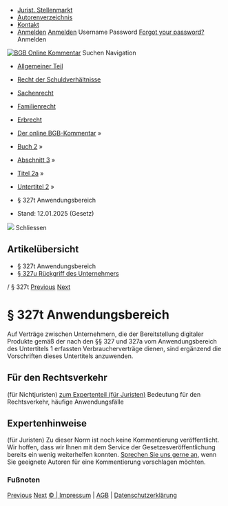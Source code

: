   * [Jurist. Stellenmarkt](https://bgb.kommentar.de/Buch-2/Abschnitt-3/Titel-2a/Untertitel-2/</job-board> "Jurist. Stellenmarkt")
  * [Autorenverzeichnis](https://bgb.kommentar.de/Buch-2/Abschnitt-3/Titel-2a/Untertitel-2/</Autorenverzeichnis> "Autorenverzeichnis")
  * [Kontakt](https://bgb.kommentar.de/Buch-2/Abschnitt-3/Titel-2a/Untertitel-2/</Kontakt>)
  * [Anmelden](https://bgb.kommentar.de/Buch-2/Abschnitt-3/Titel-2a/Untertitel-2/<#login> "show login form") [Anmelden](https://bgb.kommentar.de/Buch-2/Abschnitt-3/Titel-2a/Untertitel-2/<#> "hide login form") Username Password
[Forgot your password?](https://bgb.kommentar.de/Buch-2/Abschnitt-3/Titel-2a/Untertitel-2/</user/forgotpassword>) Anmelden 


[![BGB Online Kommentar](https://bgb.kommentar.de/extension/bgb/design/bgb/images/logo.png)](https://bgb.kommentar.de/Buch-2/Abschnitt-3/Titel-2a/Untertitel-2/</> "BGB Online Kommentar")
Suchen
Navigation
  * [Allgemeiner Teil](https://bgb.kommentar.de/Buch-2/Abschnitt-3/Titel-2a/Untertitel-2/</Buch-1>)
  * [Recht der Schuldverhältnisse](https://bgb.kommentar.de/Buch-2/Abschnitt-3/Titel-2a/Untertitel-2/</Buch-2>)
  * [Sachenrecht](https://bgb.kommentar.de/Buch-2/Abschnitt-3/Titel-2a/Untertitel-2/</Buch-3>)
  * [Familienrecht](https://bgb.kommentar.de/Buch-2/Abschnitt-3/Titel-2a/Untertitel-2/</Buch-4>)
  * [Erbrecht](https://bgb.kommentar.de/Buch-2/Abschnitt-3/Titel-2a/Untertitel-2/</Buch-5>)


  * [Der online BGB-Kommentar](https://bgb.kommentar.de/Buch-2/Abschnitt-3/Titel-2a/Untertitel-2/</>) »
  * [Buch 2](https://bgb.kommentar.de/Buch-2/Abschnitt-3/Titel-2a/Untertitel-2/</Buch-2>) »
  * [Abschnitt 3](https://bgb.kommentar.de/Buch-2/Abschnitt-3/Titel-2a/Untertitel-2/</Buch-2/Abschnitt-3>) »
  * [Titel 2a](https://bgb.kommentar.de/Buch-2/Abschnitt-3/Titel-2a/Untertitel-2/</Buch-2/Abschnitt-3/Titel-2a>) »
  * [Untertitel 2](https://bgb.kommentar.de/Buch-2/Abschnitt-3/Titel-2a/Untertitel-2/</Buch-2/Abschnitt-3/Titel-2a/Untertitel-2>) »
  * § 327t Anwendungsbereich 
  * Stand: 12.01.2025 (Gesetz) 


![](https://vg01.met.vgwort.de/na/1c9909529ead4f509072c06d9081a7d5)
Schliessen 
## Artikelübersicht
  * § 327t Anwendungsbereich 
  * [ § 327u Rückgriff des Unternehmers ](https://bgb.kommentar.de/Buch-2/Abschnitt-3/Titel-2a/Untertitel-2/</Buch-2/Abschnitt-3/Titel-2a/Untertitel-2/Rueckgriff-des-Unternehmers>)


/ § 327t 
[Previous](https://bgb.kommentar.de/Buch-2/Abschnitt-3/Titel-2a/Untertitel-2/</Buch-2/Abschnitt-3/Titel-2a/Untertitel-1/Abweichende-Vereinbarungen> "§ 327s Abweichende Vereinbarungen") [Next](https://bgb.kommentar.de/Buch-2/Abschnitt-3/Titel-2a/Untertitel-2/</Buch-2/Abschnitt-3/Titel-2a/Untertitel-2/Rueckgriff-des-Unternehmers> "§ 327u Rückgriff des Unternehmers")
# § 327t Anwendungsbereich
Auf Verträge zwischen Unternehmern, die der Bereitstellung digitaler Produkte gemäß der nach den §§ 327 und 327a vom Anwendungsbereich des Untertitels 1 erfassten Verbraucherverträge dienen, sind ergänzend die Vorschriften dieses Untertitels anzuwenden.
## Für den Rechtsverkehr 
(für Nichtjuristen)
[zum Expertenteil (für Juristen)](https://bgb.kommentar.de/Buch-2/Abschnitt-3/Titel-2a/Untertitel-2/<#expertenhinweise>)
Bedeutung für den Rechtsverkehr, häufige Anwendungsfälle
## Expertenhinweise
(für Juristen)
Zu dieser Norm ist noch keine Kommentierung veröffentlicht. Wir hoffen, dass wir Ihnen mit dem Service der Gesetzesveröffentlichung bereits ein wenig weiterhelfen konnten. [Sprechen Sie uns gerne an](https://bgb.kommentar.de/Buch-2/Abschnitt-3/Titel-2a/Untertitel-2/</Kontakt>), wenn Sie geeignete Autoren für eine Kommentierung vorschlagen möchten. 
### Fußnoten
[Previous](https://bgb.kommentar.de/Buch-2/Abschnitt-3/Titel-2a/Untertitel-2/</Buch-2/Abschnitt-3/Titel-2a/Untertitel-1/Abweichende-Vereinbarungen> "§ 327s Abweichende Vereinbarungen") [Next](https://bgb.kommentar.de/Buch-2/Abschnitt-3/Titel-2a/Untertitel-2/</Buch-2/Abschnitt-3/Titel-2a/Untertitel-2/Rueckgriff-des-Unternehmers> "§ 327u Rückgriff des Unternehmers")
[© | Impressum](https://bgb.kommentar.de/Buch-2/Abschnitt-3/Titel-2a/Untertitel-2/</Kontakt>) | [AGB](https://bgb.kommentar.de/Buch-2/Abschnitt-3/Titel-2a/Untertitel-2/</AGB>) | [Datenschutzerklärung](https://bgb.kommentar.de/Buch-2/Abschnitt-3/Titel-2a/Untertitel-2/</Datenschutzerklaerung-fuer-Leser>)
